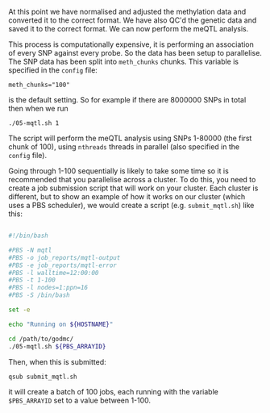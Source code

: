 At this point we have normalised and adjusted the methylation data and converted it to the correct format. We have also QC'd the genetic data and saved it to the correct format. We can now perform the meQTL analysis.

This process is computationally expensive, it is performing an association of every SNP against every probe. So the data has been setup to parallelise. The SNP data has been split into `meth_chunks` chunks. This variable is specified in the `config` file:

    meth_chunks="100"

is the default setting. So for example if there are 8000000 SNPs in total then when we run

    ./05-mqtl.sh 1

The script will perform the meQTL analysis using SNPs 1-80000 (the first chunk of 100), using `nthreads` threads in parallel (also specified in the `config` file). 

Going through 1-100 sequentially is likely to take some time so it is recommended that you parallelise across a cluster. To do this, you need to create a job submission script that will work on your cluster. Each cluster is different, but to show an example of how it works on our cluster (which uses a PBS scheduler), we would create a script (e.g. `submit_mqtl.sh`) like this:


```bash

#!/bin/bash

#PBS -N mqtl
#PBS -o job_reports/mqtl-output
#PBS -e job_reports/mqtl-error
#PBS -l walltime=12:00:00
#PBS -t 1-100
#PBS -l nodes=1:ppn=16
#PBS -S /bin/bash

set -e

echo "Running on ${HOSTNAME}"

cd /path/to/godmc/
./05-mqtl.sh ${PBS_ARRAYID}

```

Then, when this is submitted:

    qsub submit_mqtl.sh

it will create a batch of 100 jobs, each running with the variable `$PBS_ARRAYID` set to a value between 1-100. 
